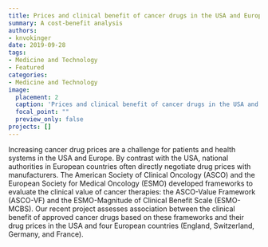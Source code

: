 ```yaml
---
title: Prices and clinical benefit of cancer drugs in the USA and Europe
summary: A cost-benefit analysis
authors: 
- knvokinger
date: 2019-09-28
tags: 
- Medicine and Technology
- Featured
categories:
- Medicine and Technology
image:
  placement: 2
  caption: 'Prices and clinical benefit of cancer drugs in the USA and Europe: a cost–benefit analysis. Source: https://www.europeanpharmaceuticalreview.com/wp-content/uploads/Campaign-calls-for-more-effort-to-combat-fake-medicines.gif'
  focal_point: ""
  preview_only: false
projects: []
---
```


Increasing cancer drug prices are a challenge for patients and health systems in the USA and Europe. By contrast with the USA, national authorities in European countries often directly negotiate drug prices with manufacturers. The American Society of Clinical Oncology (ASCO) and the European Society for Medical Oncology (ESMO) developed frameworks to evaluate the clinical value of cancer therapies: the ASCO-Value Framework (ASCO-VF) and the ESMO-Magnitude of Clinical Benefit Scale (ESMO-MCBS). Our recent project assesses association between the clinical benefit of approved cancer drugs based on these frameworks and their drug prices in the USA and four European countries (England, Switzerland, Germany, and France).
